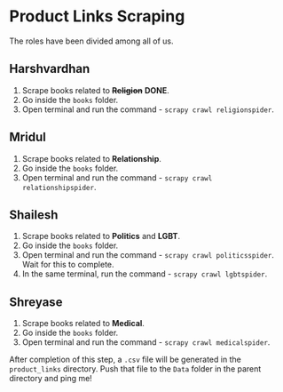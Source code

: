 # Product Links Scraping

The roles have been divided among all of us.

## Harshvardhan
1. Scrape books related to ~~**Religion**~~ **DONE**.
2. Go inside the `books` folder.
3. Open terminal and run the command - `scrapy crawl religionspider`.

## Mridul
1. Scrape books related to **Relationship**.
2. Go inside the `books` folder.
3. Open terminal and run the command - `scrapy crawl relationshipspider`.

## Shailesh
1. Scrape books related to **Politics** and **LGBT**.
2. Go inside the `books` folder.
3. Open terminal and run the command - `scrapy crawl politicsspider`. Wait for this to complete.
4. In the same terminal, run the command - `scrapy crawl lgbtspider`.

## Shreyase
1. Scrape books related to **Medical**.
2. Go inside the `books` folder.
3. Open terminal and run the command - `scrapy crawl medicalspider`.

After completion of this step, a `.csv` file will be generated in the `product_links` directory. Push that file to the `Data` folder in the parent directory and ping me!
